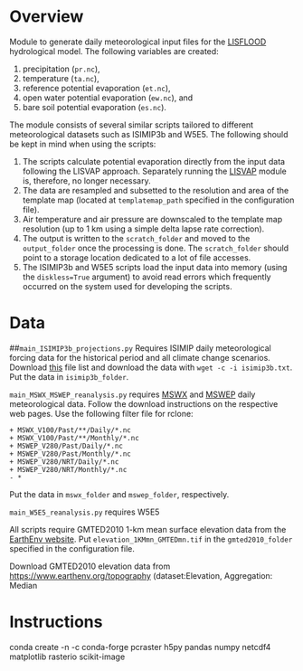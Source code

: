 # Overview

Module to generate daily meteorological input files for the [LISFLOOD](https://github.com/ec-jrc/lisflood-code) hydrological model. The following variables are created:
1. precipitation (`pr.nc`), 
2. temperature (`ta.nc`), 
3. reference potential evaporation (`et.nc`), 
4. open water potential evaporation (`ew.nc`), and 
5. bare soil potential evaporation (`es.nc`). 

The module consists of several similar scripts tailored to different meteorological datasets such as ISIMIP3b and W5E5. The following should be kept in mind when using the scripts:
1. The scripts calculate potential evaporation directly from the input data following the LISVAP approach. Separately running the [LISVAP](https://github.com/ec-jrc/lisflood-lisvap) module is, therefore, no longer necessary. 
2. The data are resampled and subsetted to the resolution and area of the template map (located at `templatemap_path` specified in the configuration file).
3. Air temperature and air pressure are downscaled to the template map resolution (up to 1 km using a simple delta lapse rate correction). 
4. The output is written to the `scratch_folder` and moved to the `output_folder` once the processing is done. The `scratch_folder` should point to a storage location dedicated to a lot of file accesses.
5. The ISIMIP3b and W5E5 scripts load the input data into memory (using the `diskless=True` argument) to avoid read errors which frequently occurred on the system used for developing the scripts.

# Data

##`main_ISIMIP3b_projections.py`
Requires ISIMIP daily meteorological forcing data for the historical period and all climate change scenarios. Download [this](https://data.isimip.org/api/v1/datasets/filelist/?page=1&climate_scenario=ssp119&climate_scenario=ssp126&climate_scenario=ssp245&climate_scenario=ssp370&climate_scenario=ssp460&climate_scenario=ssp534-over&climate_scenario=ssp585&climate_scenario=historical&query=&ISIMIP3b=time_step&simulation_round=ISIMIP3b&time_step=daily) file list and download the data with `wget -c -i isimip3b.txt`. Put the data in `isimip3b_folder`.


`main_MSWX_MSWEP_reanalysis.py` requires [MSWX](www.gloh2o.org/mswx) and [MSWEP](www.gloh2o.org/mswep) daily meteorological data. Follow the download instructions on the respective web pages. Use the following filter file for rclone:
```
+ MSWX_V100/Past/**/Daily/*.nc
+ MSWX_V100/Past/**/Monthly/*.nc
+ MSWEP_V280/Past/Daily/*.nc
+ MSWEP_V280/Past/Monthly/*.nc
+ MSWEP_V280/NRT/Daily/*.nc
+ MSWEP_V280/NRT/Monthly/*.nc
- *
```
Put the data in `mswx_folder` and `mswep_folder`, respectively. 

`main_W5E5_reanalysis.py` requires W5E5


All scripts require GMTED2010 1-km mean surface elevation data from the [EarthEnv website](
https://data.earthenv.org/topography/elevation_1KMmn_GMTEDmn.tif). Put `elevation_1KMmn_GMTEDmn.tif` in the `gmted2010_folder` specified in the configuration file.

 

Download GMTED2010 elevation data from https://www.earthenv.org/topography (dataset:Elevation, Aggregation: Median

# Instructions

conda create -n <env> -c conda-forge pcraster h5py pandas numpy netcdf4 matplotlib rasterio scikit-image


